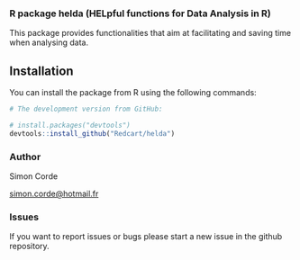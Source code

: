 ### R package helda (**HEL**pful functions for **D**ata **A**nalysis in R)

This package provides functionalities that aim at facilitating and saving time when analysing data.

## Installation

You can install the package from R using the following commands:
``` r
# The development version from GitHub:

# install.packages("devtools")
devtools::install_github("Redcart/helda")
```


### Author

Simon Corde

simon.corde@hotmail.fr

### Issues

If you want to report issues or bugs please start a new issue in the github repository.

